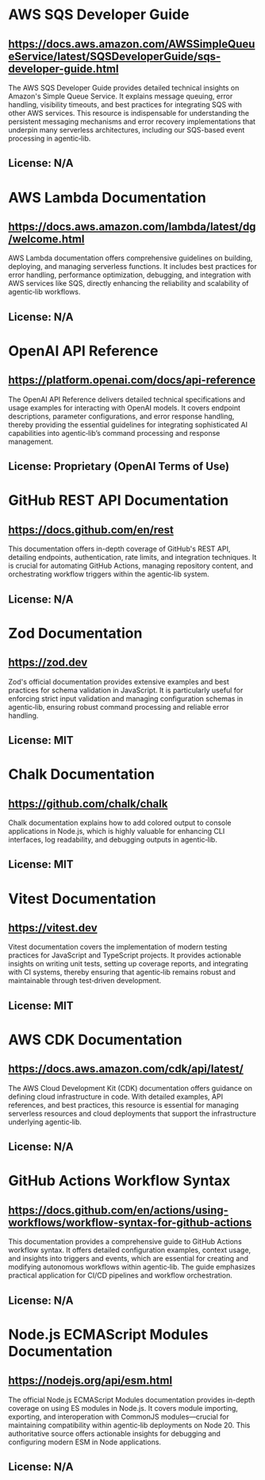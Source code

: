 # AWS SQS Developer Guide
## https://docs.aws.amazon.com/AWSSimpleQueueService/latest/SQSDeveloperGuide/sqs-developer-guide.html
The AWS SQS Developer Guide provides detailed technical insights on Amazon's Simple Queue Service. It explains message queuing, error handling, visibility timeouts, and best practices for integrating SQS with other AWS services. This resource is indispensable for understanding the persistent messaging mechanisms and error recovery implementations that underpin many serverless architectures, including our SQS-based event processing in agentic‑lib.
## License: N/A

# AWS Lambda Documentation
## https://docs.aws.amazon.com/lambda/latest/dg/welcome.html
AWS Lambda documentation offers comprehensive guidelines on building, deploying, and managing serverless functions. It includes best practices for error handling, performance optimization, debugging, and integration with AWS services like SQS, directly enhancing the reliability and scalability of agentic‑lib workflows.
## License: N/A

# OpenAI API Reference
## https://platform.openai.com/docs/api-reference
The OpenAI API Reference delivers detailed technical specifications and usage examples for interacting with OpenAI models. It covers endpoint descriptions, parameter configurations, and error response handling, thereby providing the essential guidelines for integrating sophisticated AI capabilities into agentic‑lib’s command processing and response management.
## License: Proprietary (OpenAI Terms of Use)

# GitHub REST API Documentation
## https://docs.github.com/en/rest
This documentation offers in-depth coverage of GitHub's REST API, detailing endpoints, authentication, rate limits, and integration techniques. It is crucial for automating GitHub Actions, managing repository content, and orchestrating workflow triggers within the agentic‑lib system.
## License: N/A

# Zod Documentation
## https://zod.dev
Zod's official documentation provides extensive examples and best practices for schema validation in JavaScript. It is particularly useful for enforcing strict input validation and managing configuration schemas in agentic‑lib, ensuring robust command processing and reliable error handling.
## License: MIT

# Chalk Documentation
## https://github.com/chalk/chalk
Chalk documentation explains how to add colored output to console applications in Node.js, which is highly valuable for enhancing CLI interfaces, log readability, and debugging outputs in agentic‑lib.
## License: MIT

# Vitest Documentation
## https://vitest.dev
Vitest documentation covers the implementation of modern testing practices for JavaScript and TypeScript projects. It provides actionable insights on writing unit tests, setting up coverage reports, and integrating with CI systems, thereby ensuring that agentic‑lib remains robust and maintainable through test‐driven development.
## License: MIT

# AWS CDK Documentation
## https://docs.aws.amazon.com/cdk/api/latest/
The AWS Cloud Development Kit (CDK) documentation offers guidance on defining cloud infrastructure in code. With detailed examples, API references, and best practices, this resource is essential for managing serverless resources and cloud deployments that support the infrastructure underlying agentic‑lib.
## License: N/A

# GitHub Actions Workflow Syntax
## https://docs.github.com/en/actions/using-workflows/workflow-syntax-for-github-actions
This documentation provides a comprehensive guide to GitHub Actions workflow syntax. It offers detailed configuration examples, context usage, and insights into triggers and events, which are essential for creating and modifying autonomous workflows within agentic‑lib. The guide emphasizes practical application for CI/CD pipelines and workflow orchestration.
## License: N/A

# Node.js ECMAScript Modules Documentation
## https://nodejs.org/api/esm.html
The official Node.js ECMAScript Modules documentation provides in-depth coverage on using ES modules in Node.js. It covers module importing, exporting, and interoperation with CommonJS modules—crucial for maintaining compatibility within agentic‑lib deployments on Node 20. This authoritative source offers actionable insights for debugging and configuring modern ESM in Node applications.
## License: N/A